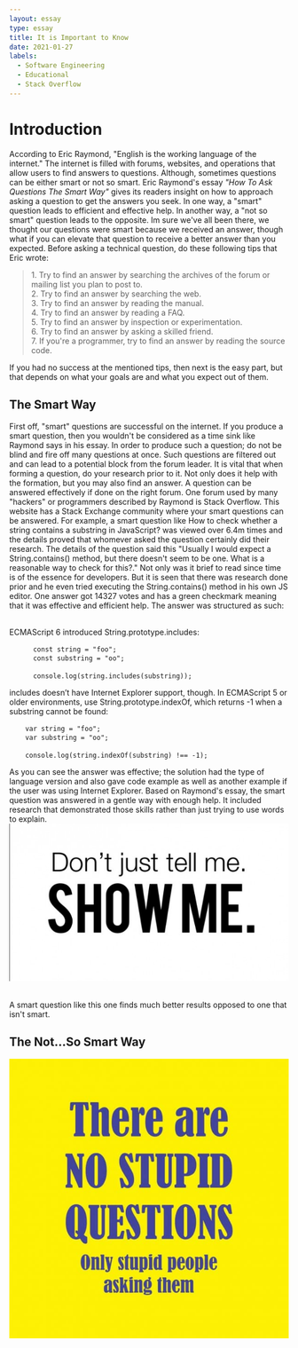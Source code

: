 ```yaml
---
layout: essay
type: essay
title: It is Important to Know
date: 2021-01-27
labels:
  - Software Engineering
  - Educational
  - Stack Overflow
---
```

# Introduction

According to Eric Raymond, "English is the working language of the internet." The internet is filled with forums, websites, and operations that allow users to find answers to questions. Although, sometimes questions can be either smart or not so smart. Eric Raymond's essay <i> "How To Ask Questions The Smart Way" </i> gives its readers insight on how to approach asking a question to get the answers you seek. In one way, a "smart" question leads to efficient and effective help. In another way, a "not so smart" question leads to the opposite. Im sure we've all been there, we thought our questions were smart because we received an answer, though what if you can elevate that question to receive a better answer than you expected. Before asking a technical question, do these following tips that Eric wrote:
<blockquote>
  1. Try to find an answer by searching the archives of the forum or mailing list you plan to post to.
  <br>2. Try to find an answer by searching the web.
  <br>3. Try to find an answer by reading the manual.
  <br>4. Try to find an answer by reading a FAQ.
  <br>5. Try to find an answer by inspection or experimentation.
  <br>6. Try to find an answer by asking a skilled friend.
  <br>7. If you're a programmer, try to find an answer by reading the source code.
</blockquote>
If you had no success at the mentioned tips, then next is the easy part, but that depends on what your goals are and what you expect out of them.

## The Smart Way

First off, "smart" questions are successful on the internet. If you produce a smart question, then you wouldn't be considered as a time sink like Raymond says in his essay. In order to produce such a question; do not be blind and fire off many questions at once. Such questions are filtered out and can lead to a potential block from the forum leader. It is vital that when forming a question, do your research prior to it. Not only does it help with the formation, but you may also find an answer. A question can be answered effectively if done on the right forum. One forum used by many "hackers" or programmers described by Raymond is Stack Overflow. This website has a Stack Exchange community where your smart questions can be answered. For example, a smart question like How to check whether a string contains a substring in JavaScript? was viewed over 6.4m times and the details proved that whomever asked the question certainly did their research. The details of the question said this "Usually I would expect a String.contains() method, but there doesn't seem to be one. What is a reasonable way to check for this?." Not only was it brief to read since time is of the essence for developers. But it is seen that there was research done prior and he even tried executing the String.contains() method in his own JS editor. One answer got 14327 votes and has a green checkmark meaning that it was effective and efficient help. The answer was structured as such: 

<br>ECMAScript 6 introduced String.prototype.includes: 
```blue
      const string = "foo";
      const substring = "oo";

      console.log(string.includes(substring));
```
includes doesn’t have Internet Explorer support, though. In ECMAScript 5 or older environments, use String.prototype.indexOf, which returns -1 when a substring cannot be found:
```blue
    var string = "foo";
    var substring = "oo";

    console.log(string.indexOf(substring) !== -1);
```
As you can see the answer was effective; the solution had the type of language version and also gave code example as well as another example if the user was using Internet Explorer. Based on Raymond's essay, the smart question was answered in a gentle way with enough help. 
It included research that demonstrated those skills rather than just trying to use words to explain. <img class="ui medium right floated rounded image" src="../images/show.jpg">

<br>A smart question like this one finds much better results opposed to one that isn't smart. 

## The Not...So Smart Way
<img class="ui medium right floated rounded image" src="../images/question.jpg">
